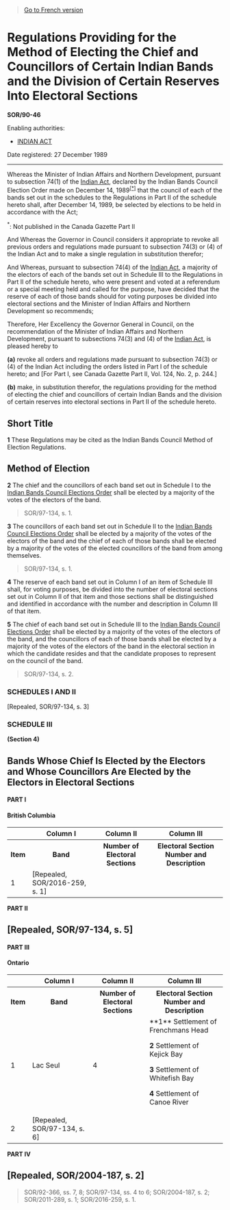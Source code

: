 > [Go to French version](/fr/Règlements/Décrets,%20ordonnances%20et%20règlements%20statutaires/90/46.md)

# Regulations Providing for the Method of Electing the Chief and Councillors of Certain Indian Bands and the Division of Certain Reserves Into Electoral Sections

**SOR/90-46**

Enabling authorities: 
- [INDIAN ACT](/en/Acts/Revised%20Statutes%20of%20Canada/I/I-5.md)

Date registered: 27 December 1989

----------

Whereas the Minister of Indian Affairs and Northern Development, pursuant to subsection 74(1) of the [Indian Act](/en/Acts/Revised%20Statutes%20of%20Canada/I/I-5.md), declared by the Indian Bands Council Election Order made on December 14, 1989<sup><a href='#Footnotea'>[*]</a></sup> that the council of each of the bands set out in the schedules to the Regulations in Part II of the schedule hereto shall, after December 14, 1989, be selected by elections to be held in accordance with the Act;

<a name='Footnotea'><sup>*</sup></a>: Not published in the Canada Gazette Part II<br />

And Whereas the Governor in Council considers it appropriate to revoke all previous orders and regulations made pursuant to subsection 74(3) or (4) of the Indian Act and to make a single regulation in substitution therefor;

And Whereas, pursuant to subsection 74(4) of the [Indian Act](/en/Acts/Revised%20Statutes%20of%20Canada/I/I-5.md), a majority of the electors of each of the bands set out in Schedule III to the Regulations in Part II of the schedule hereto, who were present and voted at a referendum or a special meeting held and called for the purpose, have decided that the reserve of each of those bands should for voting purposes be divided into electoral sections and the Minister of Indian Affairs and Northern Development so recommends;

Therefore, Her Excellency the Governor General in Council, on the recommendation of the Minister of Indian Affairs and Northern Development, pursuant to subsections 74(3) and (4) of the [Indian Act](/en/Acts/Revised%20Statutes%20of%20Canada/I/I-5.md), is pleased hereby to

**(a)** revoke all orders and regulations made pursuant to subsection 74(3) or (4) of the Indian Act including the orders listed in Part I of the schedule hereto; and [For Part I, see Canada Gazette Part II, Vol. 124, No. 2, p. 244.]



**(b)** make, in substitution therefor, the regulations providing for the method of electing the chief and councillors of certain Indian Bands and the division of certain reserves into electoral sections in Part II of the schedule hereto.






## Short Title


**1** These Regulations may be cited as the Indian Bands Council Method of Election Regulations.




## Method of Election


**2** The chief and the councillors of each band set out in Schedule I to the [Indian Bands Council Elections Order](/en/Regulations/Statutory%20Orders%20and%20Regulations/97/138.md) shall be elected by a majority of the votes of the electors of the band.
> SOR/97-134, s. 1.




**3** The councillors of each band set out in Schedule II to the [Indian Bands Council Elections Order](/en/Regulations/Statutory%20Orders%20and%20Regulations/97/138.md) shall be elected by a majority of the votes of the electors of the band and the chief of each of those bands shall be elected by a majority of the votes of the elected councillors of the band from among themselves.
> SOR/97-134, s. 1.




**4** The reserve of each band set out in Column I of an item of Schedule III shall, for voting purposes, be divided into the number of electoral sections set out in Column II of that item and those sections shall be distinguished and identified in accordance with the number and description in Column III of that item.



**5** The chief of each band set out in Schedule III to the [Indian Bands Council Elections Order](/en/Regulations/Statutory%20Orders%20and%20Regulations/97/138.md) shall be elected by a majority of the votes of the electors of the band, and the councillors of each of those bands shall be elected by a majority of the votes of the electors of the band in the electoral section in which the candidate resides and that the candidate proposes to represent on the council of the band.
> SOR/97-134, s. 2.





### **SCHEDULES I AND II** 
[Repealed, SOR/97-134, s. 3]




### **SCHEDULE III** 
**(Section 4)**
## Bands Whose Chief Is Elected by the Electors and Whose Councillors Are Elected by the Electors in Electoral Sections
#### PART I
<table>
<h4>British Columbia</h4>
<tr>
<th></th>
<th>Column I</th>
<th>Column II</th>
<th>Column III</th>
</tr>
<tr>
<th>Item</th>
<th>Band</th>
<th>Number of Electoral Sections</th>
<th>Electoral Section Number and Description</th>
</tr>
<tr>
<td>1</td>
<td>[Repealed, SOR/2016-259, s. 1]</td>
</tr>
</table>


**PART II** 
## [Repealed, SOR/97-134, s. 5]

#### PART III
<table>
<h4>Ontario</h4>
<tr>
<th></th>
<th>Column I</th>
<th>Column II</th>
<th>Column III</th>
</tr>
<tr>
<th>Item</th>
<th>Band</th>
<th>Number of Electoral Sections</th>
<th>Electoral Section Number and Description</th>
</tr>
<tr>
<td>1</td>
<td>Lac Seul</td>
<td>4</td>
<td>**1** Settlement of Frenchmans Head

**2** Settlement of Kejick Bay

**3** Settlement of Whitefish Bay

**4** Settlement of Canoe River

</td>
</tr>
<tr>
<td>2</td>
<td>[Repealed, SOR/97-134, s. 6]</td>
</tr>
</table>


**PART IV** 
## [Repealed, SOR/2004-187, s. 2]

> SOR/92-366, ss. 7, 8; SOR/97-134, ss. 4 to 6; SOR/2004-187, s. 2; SOR/2011-289, s. 1; SOR/2016-259, s. 1.


